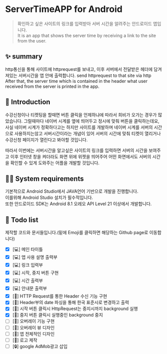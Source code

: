 # ServerTimeAPP for Android
>확인하고 싶은 사이트의 링크를 입력받아 서버 시간을 알려주는 안드로이드 앱입니다.  
It is an app that shows the server time by receiving a link to the site from the user.  


## ✨ summary
http통신을 통해 사이트에 httprequest를 보내고,
이후 서버에서 전달받은 헤더에 담겨져있는 서버시간을 앱 안에 출력합니다.
send httprequest to that site via http\
After that, the server time which is contained in the header what user received from the server is printed in the app.
  
## 📖 Introduction  
수강신청이나 티켓팅을 할때면 버튼 클릭을 언제하냐에 따라서 희비가 오가는 경우가 많았습니다.
그럴때마다 네이버 시계를 옆에 띄어두고 정시에 맞춰 버튼을 클릭하는데요,  
사실 네이버 시계가 정확하다고는 하지만 사이트를 개발하며 네이버 시계를 서버의 시간으로 사용하지는않고 서버시간이라는 개념이 있어
서버의 시간에 맞춰 티켓이 열리거나 수강신청 페이지가 열린다고 봐야할 것입니다.

따라서 이번에는 서버시간을 알고싶은 사이트의 링크를 입력하면 서버의 시간을 보여주고 이후 인터넷 창을 켜더라도 화면 위에 위젯을 띄어주어 어떤 화면에서도 서버의 시간을 확인할 수 있게 도와주는 어플을 개발할 것입니다.


## 👨‍💻 System requirements
기본적으로 Android Studio에서 JAVA언어 기반으로 개발을 진행합니다.  
이를위해 Android Studio 설치가 필수적입니다.  
또한 안드로이드 SDK는 Android 8.1 오레오 API Level 21 이상에서 개발합니다.  

## 📝 Todo list
제작할 코드와 문서들입니다.(밑에 Emoji를 클릭하면 해당하는 Github page로 이동합니다)

- [x] [💻] 메인 타이틀
- [x] [💻] 앱 사용 설명 출력부
- [x] [💻] 링크 입력부
- [x] [💻] 시작, 중지 버튼 구현
- [x] [💻] 시간 출력부
- [x] [💻] 안내문 출력부
- [x] [📗] HTTP Request를 통한 Header 수신 기능 구현
- [x] [📗] Header부의 date 파싱을 통해 한국 표준시로 변경하고 출력
- [x] [📗] 시작 버튼 클릭시 HttpRequest는 중지시까지 background 실행
- [x] [📗] 중지 버튼 클릭시 실행중인 background 중지
- [ ] [🔨] 오버레이 기능 구현
- [ ] [🔨] 오버레이 뷰 디자인
- [ ] [🔨] 앱 전체적인 디자인 
- [ ] [🔨] 로고 제작
- [ ] [🔒] google AdMob광고 삽입 
